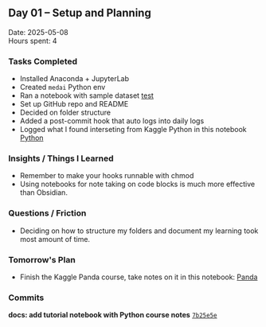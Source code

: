 ## Day 01 – Setup and Planning
Date: 2025-05-08  
Hours spent: 4  

### Tasks Completed
- Installed Anaconda + JupyterLab
- Created `medai` Python env
- Ran a notebook with sample dataset [test](../../notebooks/tutorials/test.ipynb)
- Set up GitHub repo and README
- Decided on folder structure
- Added a post-commit hook that auto logs into daily logs
- Logged what I found interseting from Kaggle Python in this notebook [Python](../../notebooks/tutorials/KagglePython.ipynb)

### Insights / Things I Learned
- Remember to make your hooks runnable with chmod
- Using notebooks for note taking on code blocks is much more effective than Obsidian.

### Questions / Friction
- Deciding on how to structure my folders and document my learning took most amount of time.

### Tomorrow's Plan
- Finish the Kaggle Panda course, take notes on it in this notebook: [Panda](../../notebooks/tutorials/KagglePandas.ipynb)

### Commits
**docs: add tutorial notebook with Python course notes** [`7b25e5e`](https://github.com/azguven/ai-health-roadmap/commit/7b25e5ecc3a745c20e3fff335ec2039de78a5e43)
